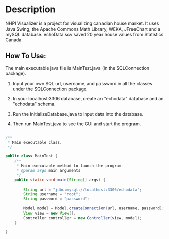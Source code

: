 # Description

NHPI Visualizer is a project for visualizing canadian house market. It uses Java Swing, the Apache Commons Math Library, WEKA, JFreeChart and a mySQL database.
echoData.scv saved 20 year house values from Statistics Canada.

## How To Use:

The main executable java file is MainTest.java (in the SQLConnection package).

1. Input your own SQL url, username, and password in all the classes under the SQLConnection package.

2. In your localhost:3306 database, create an "echodata" database and an "echodata" schema.

3. Run the InitializeDatabase.java to input data into the database.
   
4. Then run MainTest.java to see the GUI and start the program.

```java

/**
 * Main executable class.
 */

public class MainTest {
	/**
	 * Main executable method to launch the program.
	 * @param args main arguments
	 */
	public static void main(String[] args) {
		
		String url = "jdbc:mysql://localhost:3306/echodata";
		String username = "root";
		String password = "password";
		
		Model model = Model.createConnection(url, username, password);
		View view = new View();
		Controller controller = new Controller(view, model);
	}

}
```
